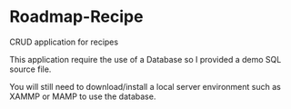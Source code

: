 # Roadmap-Recipe
CRUD application for recipes 

This application require the use of a Database so I provided a demo SQL source file.

You will still need to download/install a local server environment such as  XAMMP or MAMP to use the database. 
